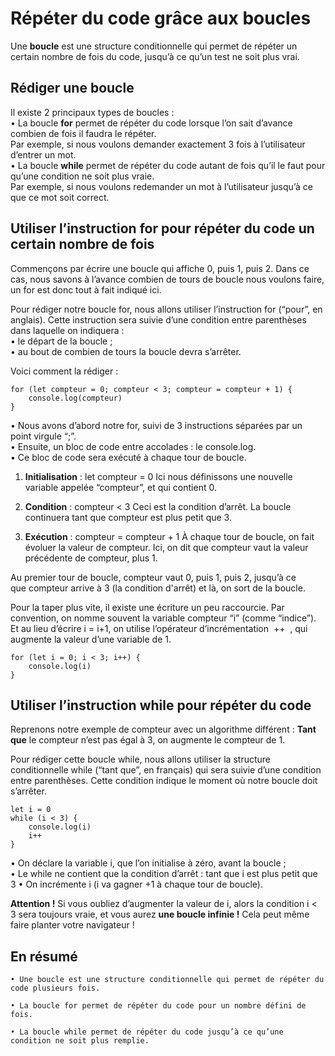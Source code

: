 # Répéter du code grâce aux boucles
Une **boucle** est une structure conditionnelle qui permet de répéter un certain nombre de fois du code, jusqu’à ce qu’un test ne soit plus vrai.

## Rédiger une boucle
Il existe 2 principaux types de boucles :  
    • La boucle **for** permet de répéter du code lorsque l’on sait d’avance combien de fois il faudra le répéter.  
Par exemple, si nous voulons demander exactement 3 fois à l’utilisateur d’entrer un mot.  
    • La boucle **while** permet de répéter du code autant de fois qu’il le faut pour qu’une condition ne soit plus vraie.  
Par exemple, si nous voulons redemander un mot à l’utilisateur jusqu’à ce que ce mot soit correct.

## Utiliser l’instruction for pour répéter du code un certain nombre de fois
Commençons par écrire une boucle qui affiche 0, puis 1, puis 2. Dans ce cas, nous savons à l’avance combien de tours de boucle nous voulons faire, un for est donc tout à fait indiqué ici.

Pour rédiger notre boucle for, nous allons utiliser l’instruction for (“pour”, en anglais). Cette instruction sera suivie d’une condition entre parenthèses dans laquelle on indiquera :   
    • le départ de la boucle ;  
    • au bout de combien de tours la boucle devra s’arrêter.  

Voici comment la rédiger :  
```
for (let compteur = 0; compteur < 3; compteur = compteur + 1) {
    console.log(compteur)
}
```

 • Nous avons d’abord notre for, suivi de 3 instructions séparées par un point virgule “;”.  
    • Ensuite, un bloc de code entre accolades : le console.log.   
    • Ce bloc de code sera exécuté à chaque tour de boucle.   
1) **Initialisation** : let compteur = 0
Ici nous définissons une nouvelle variable appelée “compteur”, et qui contient 0.

2) **Condition** : compteur < 3
Ceci est la condition d’arrêt. La boucle continuera tant que compteur est plus petit que 3.

3) **Exécution** : compteur = compteur + 1
À chaque tour de boucle, on fait évoluer la valeur de compteur. Ici, on dit que compteur vaut la valeur précédente de compteur, plus 1.

Au premier tour de boucle, compteur vaut 0, puis 1, puis 2, jusqu’à ce que compteur arrive à 3 (la condition d'arrêt) et là, on sort de la boucle. 

Pour la taper plus vite, il existe une écriture un peu raccourcie. Par convention, on nomme souvent la variable compteur “i” (comme “indice”). Et au lieu d’écrire i = i+1, on utilise l’opérateur d’incrémentation  ++  , qui augmente la valeur d’une variable de 1.
```
for (let i = 0; i < 3; i++) {
    console.log(i)
}
```
## Utiliser l’instruction while pour répéter du code
Reprenons notre exemple de compteur avec un algorithme différent :
**Tant que** le compteur n’est pas égal à 3, on augmente le compteur de 1.

Pour rédiger cette boucle while, nous allons utiliser la structure conditionnelle while (“tant que”, en français) qui sera suivie d’une condition entre parenthèses. Cette condition indique le moment où notre boucle doit s’arrêter.
```
let i = 0
while (i < 3) {
    console.log(i)
    i++
}
```
   • On déclare la variable i, que l’on initialise à zéro, avant la boucle ;  
    • Le while ne contient que la condition   d’arrêt : tant que i est plus petit que 3
    • On incrémente i (i va gagner +1 à chaque tour de boucle). 

**Attention !** Si vous oubliez d’augmenter la valeur de i, alors la condition i < 3 sera toujours vraie, et vous aurez **une boucle infinie !** Cela peut même faire planter votre navigateur !

## En résumé
    • Une boucle est une structure conditionnelle qui permet de répéter du code plusieurs fois.

    • La boucle for permet de répéter du code pour un nombre défini de fois.
    
    • La boucle while permet de répéter du code jusqu’à ce qu’une condition ne soit plus remplie.